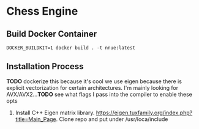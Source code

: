 # Chess Engine
## Build Docker Container
```
DOCKER_BUILDKIT=1 docker build . -t nnue:latest
```

## Installation Process
**TODO** dockerize this because it's cool
we use eigen because there is explicit vectorization for
certain architectures. I'm mainly looking for AVX/AVX2...**TODO** see
what flags I pass into the compiler to enable these opts

1. Install C++ Eigen matrix library. https://eigen.tuxfamily.org/index.php?title=Main_Page. Clone repo and put under /usr/loca/include


